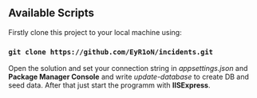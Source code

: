 ## Available Scripts

Firstly clone this project to your local machine using:

### `git clone https://github.com/EyR1oN/incidents.git`

Open the solution and set your connection string in *appsettings.json* and __Package Manager Console__ and write *update-database* to create DB and seed data. After that just start the programm with __IISExpress__.
